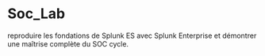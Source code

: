 # Soc_Lab
reproduire les fondations de Splunk ES avec Splunk Enterprise et démontrer une maîtrise complète du SOC cycle.
